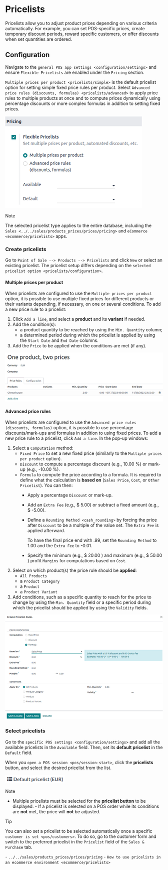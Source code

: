 # Pricelists

Pricelists allow you to adjust product prices depending on various
criteria automatically. For example, you can set POS-specific prices,
create temporary discount periods, reward specific customers, or offer
discounts when set quantities are ordered.

## Configuration

Navigate to the `general POS app settings <configuration/settings>` and
ensure `Flexible Pricelists` are enabled under the `Pricing` section.

`Multiple prices per product <pricelists/simple>` is the default
pricelist option for setting simple fixed price rules per product.
Select `Advanced price rules (discounts, formulas)
<pricelists/advanced>` to apply price rules to multiple products at once
and to compute prices dynamically using percentage discounts or more
complex formulas in addition to setting fixed prices.

![Enabling pricelists in the general P0S settings](pricelists/settings.png)

> [!NOTE]
> The selected pricelist type applies to the entire database, including
> the `Sales
> <../../sales/products_prices/prices/pricing>` and
> `eCommerce <ecommerce/pricelists>` apps.

### Create pricelists

Go to `Point of Sale --> Products --> Pricelists` and click `New` or
select an existing pricelist. The pricelist setup differs depending on
the `selected pricelist
option <pricelists/configuration>`.

#### Multiple prices per product

When pricelists are configured to use the `Multiple prices per product`
option, it is possible to use multiple fixed prices for different
products or their variants depending, if necessary, on one or several
conditions. To add a new price rule to a pricelist:

1.  Click `Add a line`, and select a **product** and its **variant** if
    needed.
2.  Add the condition(s):
    - a product quantity to be reached by using the `Min. Quantity`
      column;
    - a determined period during which the pricelist is applied by using
      the `Start Date` and `End Date` columns.
3.  Add the `Price` to be applied when the conditions are met (if any).

![Setup form of a multiple prices pricelist](pricelists/multiple-prices.png)

#### Advanced price rules

When pricelists are configured to use the
`Advanced price rules (discounts, formulas)` option, it is possible to
use percentage discounts/mark-ups and formulas in addition to using
fixed prices. To add a new price rule to a pricelist, click
`Add a line`. In the pop-up windows:

1.  Select a `Computation` method:
    - `Fixed Price` to set a new fixed price (similarly to the
      `Multiple prices
      per product` option).
    - `Discount` to compute a percentage discount (e.g.,
      <span class="title-ref">10.00</span> %) or mark-up (e.g.,
      <span class="title-ref">-10.00</span> %).
    - `Formula` to compute the price according to a formula. It is
      required to define what the calculation is **based on**
      (`Sales Price`, `Cost`, or `Other
      Pricelist`). You can then:
      - Apply a percentage `Discount` or mark-up.

      - Add an `Extra Fee` (e.g., \$
        <span class="title-ref">5.00</span>) or subtract a fixed amount
        (e.g., \$ <span class="title-ref">-5.00</span>).

      - Define a `Rounding Method <cash_rounding>` by forcing the price
        after `Discount` to be a multiple of the value set. The
        `Extra Fee` is applied afterward.

        <div class="example">

        To have the final price end with
        <span class="title-ref">.99</span>, set the `Rounding Method` to
        <span class="title-ref">1.00</span> and the `Extra Fee` to
        <span class="title-ref">-0.01</span>.

        </div>

      - Specify the minimum (e.g., \$
        <span class="title-ref">20.00</span> ) and maximum (e.g., \$
        <span class="title-ref">50.00</span> ) profit `Margins` for
        computations based on `Cost`.
2.  Select on which product(s) the price rule should be **applied**:
    - `All Products`
    - a `Product Category`
    - a `Product`
    - a `Product Variant`
3.  Add conditions, such as a specific quantity to reach for the price
    to change by using the `Min. Quantity` field or a specific period
    during which the pricelist should be applied by using the `Validity`
    fields.

![Setup form to configure an advanced pricelist](pricelists/price-rules.png)

### Select pricelists

Go to the `specific POS settings <configuration/settings>` and add all
the available pricelists in the `Available` field. Then, set its
**default pricelist** in the `Default` field.

When you `open a POS session <pos/session-start>`, click the
**pricelists** button, and select the desired pricelist from the list.

![Button to select a pricelist on the POS frontend](pricelists/pricelist-button.png)

> [!NOTE]
> - Multiple pricelists must be selected for the **pricelist button** to
> be displayed. - If a pricelist is selected on a POS order while its
> conditions are **not** met, the price will **not** be adjusted.

> [!TIP]
> You can also set a pricelist to be selected automatically once a
> specific `customer is set
> <pos/customers>`. To do so, go to the customer form and switch to the
> preferred pricelist in the `Pricelist` field of the `Sales & Purchase`
> tab.

<div class="seealso">

\- `../../sales/products_prices/prices/pricing` -
`How to use pricelists in an ecommerce environment <ecommerce/pricelists>`

</div>
